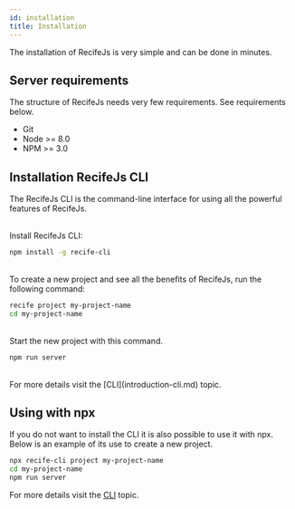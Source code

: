 ```yaml
---
id: installation
title: Installation
---
```


The installation of RecifeJs is very simple and can be done in minutes.

## Server requirements

The structure of RecifeJs needs very few requirements. See requirements below.

- Git
- Node >= 8.0
- NPM >= 3.0

## Installation RecifeJs CLI

The RecifeJs CLI is the command-line interface for using all the powerful features of RecifeJs.

<br />
Install RecifeJs CLI:

```bash
npm install -g recife-cli
```

<br />
To create a new project and see all the benefits of RecifeJs, run the following command:

```bash
recife project my-project-name
cd my-project-name
```

<br />
Start the new project with this command.

```bash
npm run server
```

<br />
For more details visit the [CLI](introduction-cli.md) topic.

## Using with npx

If you do not want to install the CLI it is also possible to use it with npx. Below is an example of its use to create a new project.

```bash
npx recife-cli project my-project-name
cd my-project-name
npm run server
```

For more details visit the [CLI](introduction-cli.md) topic.
